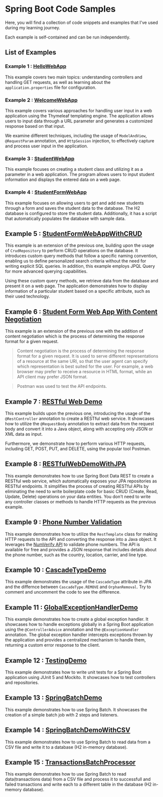 # Spring Boot Code Samples

Here, you will find a collection of code snippets and examples that I've used during my learning journey. 

Each example is self-contained and can be run independently. 

## List of Examples

### Example 1 : [HelloWebApp](HelloWebApp)

This example covers two main topics: understanding controllers and handling GET requests, as well as learning about the `application.properties` file for configuration.

### Example 2 : [WelcomeWebApp](WelcomeWebApp)

This example covers various approaches for handling user input in a web application using the Thymeleaf templating engine. The application allows users to input data through a URL parameter and generates a customized response based on that input.

We examine different techniques, including the usage of `ModelAndView`, `@RequestParam` annotation, and `HttpSession` injection, to effectively capture and process user input in the application.

### Example 3 : [StudentWebApp](StudentWebApp)

This example focuses on creating a student class and utilizing it as a parameter in a web application. The program allows users to input student information and displays the entered data on a web page.

### Example 4 : [StudentFormWebApp](StudentFormWebApp)

This example focuses on allowing users to get and add new students through a form and saves the student data to the database. The H2 database is configured to store the student data. Additionally, it has a script that automatically populates the database with sample data.

## Example 5 : [StudentFormWebAppWithCRUD](StudentFormWebAppWithCRUD)
 
This example is an extension of the previous one, building upon the usage of `CrudRepository` to perform CRUD operations on the database. It introduces custom query methods that follow a specific naming convention, enabling us to define personalized search criteria without the need for writing explicit SQL queries. In addition, this example employs JPQL Query for more advanced querying capabilities.

Using these custom query methods, we retrieve data from the database and present it on a web page. The application demonstrates how to display information of a particular student based on a specific attribute, such as their used technology.


## Example 6 : [Student Form Web App With Content Negotiation](StudentFormWebAppWithContentNegotiation)

This example is an extension of the previous one with the addition of content negotiation which is the process of determining the response format for a given request.

> Content negotiation is the process of determining the response format for a given request. It is used to serve different representations of a resource at the same URI, so that the user agent can specify which representation is best suited for the user. For example, a web browser may prefer to receive a resource in HTML format, while an API client may prefer JSON format.

> Postman was used to test the API endpoints.

## Example 7 : [RESTful Web Demo](RESTfulWebDemo)

This example builds upon the previous one, introducing the usage of the `@RestController` annotation to create a RESTful web service. It showcases how to utilize the `@RequestBody` annotation to extract data from the request body and convert it into a Java object, along with accepting only JSON or XML data as input. 

Furthermore, we demonstrate how to perform various HTTP requests, including GET, POST, PUT, and DELETE, using the popular tool Postman. 

## Example 8 : [RESTfulWebDemoWithJPA](RESTfulWebDemoWithJPA)

This example demonstrates how to use Spring Boot Data REST to create a RESTful web service, which automatically exposes your JPA repositories as RESTful endpoints. It simplifies the process of creating RESTful APIs by eliminating the need to write boilerplate code for basic CRUD (Create, Read, Update, Delete) operations on your data entities. You don't need to write any controller classes or methods to handle HTTP requests as the previous example.

## Example 9 : [Phone Number Validation](PhoneNumberValidation)

This example demonstrates how to utilize the `RestTemplate` class for making HTTP requests to the API and converting the response into a Java object. It leverages the [NumVerify API](https://numverify.com/) to validate phone numbers. The API is available for free and provides a JSON response that includes details about the phone number, such as the country, location, carrier, and line type.

## Example 10 : [CascadeTypeDemo](CascadeTypeDemo)

This example demonstrates the usage of the `CascadeType` attribute in JPA and the differnce between `CascadeType.REMOVE` and `OrphanRemoval`. Try to comment and uncomment the code to see the difference.

## Example 11 : [GlobalExceptionHandlerDemo](GlobalExceptionHandlerDemo)

This example demonstrates how to create a global exception handler. It showcases how to handle exceptions globally in a Spring Boot application using the `@ControllerAdvice` annotation and the `@ExceptionHandler` annotation. The global exception handler intercepts exceptions thrown by the application and provides a centralized mechanism to handle them, returning a custom error response to the client.

## Example 12 : [TestingDemo](TestingDemo)

This example demonstrates how to write unit tests for a Spring Boot application using JUnit 5 and Mockito. It showcases how to test controllers and repositories.

## Example 13 : [SpringBatchDemo](SpringBatchDemo)

This example demonstrates how to use Spring Batch. It showcases the creation of a simple batch job with 2 steps and listeners.

## Example 14 : [SpringBatchDemoWithCSV](SpringBatchDemoWithCSV)

This example demonstrates how to use Spring Batch to read data from a CSV file and write it to a database (H2 in-memory database).

## Example 15 : [TransactionsBatchProcessor](TransactionsBatchProcessor)

This example demonstrates how to use Spring Batch to read data(transactions data) from a CSV file and process it to successfull and failed transactions and write each to a different table in the database (H2 in-memory database).